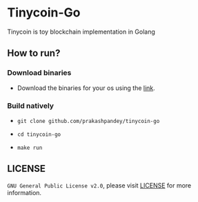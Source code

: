 # Tinycoin-Go

Tinycoin is toy blockchain implementation in Golang

## How to run?

### Download binaries

- Download the binaries for your os using the [link](https://github.com/prakashpandey/tinycoin-go/tree/master/target).

### Build natively

- `git clone github.com/prakashpandey/tinycoin-go`

- `cd tinycoin-go`

- `make run`

## LICENSE

`GNU General Public License v2.0`, please visit [LICENSE](LICENSE) for more information.
